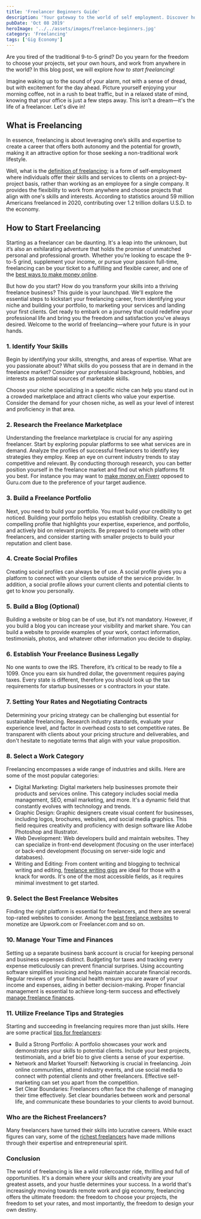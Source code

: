 ```yaml
---
title: 'Freelancer Beginners Guide'
description: 'Your gateway to the world of self employment. Discover how to navigate freelance platforms, market your skills, manage clients, and thrive in the gig economy.'
pubDate: 'Oct 08 2019'
heroImage: '../../assets/images/freelance-beginners.jpg'
category: 'Freelancing'
tags: ['Gig Economy']
---
```


Are you tired of the traditional 9-to-5 grind? Do you yearn for the freedom to choose your projects, set your own hours, and work from anywhere in the world? In this blog post, we will explore _how to start freelancing_!

Imagine waking up to the sound of your alarm, not with a sense of dread, but with excitement for the day ahead. Picture yourself enjoying your morning coffee, not in a rush to beat traffic, but in a relaxed state of mind, knowing that your office is just a few steps away. This isn’t a dream—it's the life of a freelancer. Let's dive in!

## What is Freelancing

In essence, freelancing is about leveraging one’s skills and expertise to create a career that offers both autonomy and the potential for growth, making it an attractive option for those seeking a non-traditional work lifestyle.

Well, what is the [definition of freelancing](/blog/what-is-freelancing); is a form of self-employment where individuals offer their skills and services to clients on a project-by-project basis, rather than working as an employee for a single company. It provides the flexibility to work from anywhere and choose projects that align with one's skills and interests. According to statistics around 59 million Americans freelanced in 2020, contributing over 1.2 trillion dollars U.S.D. to the economy.

## How to Start Freelancing

Starting as a freelancer can be daunting. It's a leap into the unknown, but it’s also an exhilarating adventure that holds the promise of unmatched personal and professional growth. Whether you’re looking to escape the 9-to-5 grind, supplement your income, or pursue your passion full-time, freelancing can be your ticket to a fulfilling and flexible career, and one of the [best ways to make money online](ways-to-make-money).

But how do you start? How do you transform your skills into a thriving freelance business? This guide is your launchpad. We'll explore the essential steps to kickstart your freelancing career, from identifying your niche and building your portfolio, to marketing your services and landing your first clients. Get ready to embark on a journey that could redefine your professional life and bring you the freedom and satisfaction you've always desired. Welcome to the world of freelancing—where your future is in your hands.

### 1. Identify Your Skills

Begin by identifying your skills, strengths, and areas of expertise. What are you passionate about? What skills do you possess that are in demand in the freelance market? Consider your professional background, hobbies, and interests as potential sources of marketable skills.

Choose your niche specializing in a specific niche can help you stand out in a crowded marketplace and attract clients who value your expertise. Consider the demand for your chosen niche, as well as your level of interest and proficiency in that area.

### 2. Research the Freelance Marketplace

Understanding the freelance marketplace is crucial for any aspiring freelancer. Start by exploring popular platforms to see what services are in demand. Analyze the profiles of successful freelancers to identify key strategies they employ. Keep an eye on current industry trends to stay competitive and relevant. By conducting thorough research, you can better position yourself in the freelance market and find out which platforms fit you best. For instance you may want to [make money on Fiverr](/blog/how-to-make-money-on-fiverr) opposed to Guru.com due to the preference of your target audience.

### 3. Build a Freelance Portfolio

Next, you need to build your portfolio. You must build your credibility to get noticed. Building your portfolio helps you establish credibility. Create a compelling profile that highlights your expertise, experience, and portfolio, and actively bid on relevant projects. Be prepared to compete with other freelancers, and consider starting with smaller projects to build your reputation and client base.

### 4. Create Social Profiles

Creating social profiles can always be of use. A social profile gives you a platform to connect with your clients outside of the service provider. In addition, a social profile allows your current clients and potential clients to get to know you personally.

### 5. Build a Blog (Optional)

Building a website or blog can be of use, but it’s not mandatory. However, if you build a blog you can increase your visibility and market share. You can build a website to provide examples of your work, contact information, testimonials, photos, and whatever other information you decide to display.

### 6. Establish Your Freelance Business Legally

No one wants to owe the IRS. Therefore, it’s critical to be ready to file a 1099. Once you earn six hundred dollar, the government requires paying taxes. Every state is different, therefore you should look up the tax requirements for startup businesses or s contractors in your state.

### 7. Setting Your Rates and Negotiating Contracts

Determining your pricing strategy can be challenging but essential for sustainable freelancing. Research industry standards, evaluate your experience level, and factor in overhead costs to set competitive rates. Be transparent with clients about your pricing structure and deliverables, and don't hesitate to negotiate terms that align with your value proposition.

### 8. Select a Work Category

Freelancing encompasses a wide range of industries and skills. Here are some of the most popular categories:

- Digital Marketing: Digital marketers help businesses promote their products and services online. This category includes social media management, SEO, email marketing, and more. It's a dynamic field that constantly evolves with technology and trends.
- Graphic Design: Graphic designers create visual content for businesses, including logos, brochures, websites, and social media graphics. This field requires creativity and proficiency with design software like Adobe Photoshop and Illustrator.
- Web Development: Web developers build and maintain websites. They can specialize in front-end development (focusing on the user interface) or back-end development (focusing on server-side logic and databases).
- Writing and Editing: From content writing and blogging to technical writing and editing, [freelance writing gigs](/blog/find-freelance-writing-gigs) are ideal for those with a knack for words. It's one of the most accessible fields, as it requires minimal investment to get started.

### 9. Select the Best Freelance Websites

Finding the right platform is essential for freelancers, and there are several top-rated websites to consider. Among the [best freelance websites](/blog/best-freelance-websites) to monetize are Upwork.com or Freelancer.com and so on.

### 10. Manage Your Time and Finances

Setting up a separate business bank account is crucial for keeping personal and business expenses distinct. Budgeting for taxes and tracking every expense meticulously can prevent financial surprises. Using accounting software simplifies invoicing and helps maintain accurate financial records. Regular reviews of your financial health ensure you are aware of your income and expenses, aiding in better decision-making. Proper financial management is essential to achieve long-term success and effectively [manage freelance finances](/blog/freelance-finance-management).

### 11. Utilize Freelance Tips and Strategies

Starting and succeeding in freelancing requires more than just skills. Here are some practical [tips for freelancers](/blog/tips-for-freelancers):

- Build a Strong Portfolio: A portfolio showcases your work and demonstrates your skills to potential clients. Include your best projects, testimonials, and a brief bio to give clients a sense of your expertise.
- Network and Market Yourself: Networking is crucial in freelancing. Join online communities, attend industry events, and use social media to connect with potential clients and other freelancers. Effective self-marketing can set you apart from the competition.
- Set Clear Boundaries: Freelancers often face the challenge of managing their time effectively. Set clear boundaries between work and personal life, and communicate these boundaries to your clients to avoid burnout.

### Who are the Richest Freelancers?

Many freelancers have turned their skills into lucrative careers. While exact figures can vary, some of the [richest freelancers](/blog/richest-freelancers) have made millions through their expertise and entrepreneurial spirit.

### Conclusion

The world of freelancing is like a wild rollercoaster ride, thrilling and full of opportunities. It's a domain where your skills and creativity are your greatest assets, and your hustle determines your success. In a world that's increasingly moving towards remote work and gig economy, freelancing offers the ultimate freedom: the freedom to choose your projects, the freedom to set your rates, and most importantly, the freedom to design your own destiny.
